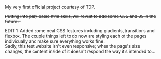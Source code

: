 My very first official project courtesy of TOP.

~~Putting into play basic html skills, will revisit to add some CSS and JS in the future...~~

EDIT 1: Added some neat CSS features including gradients, transitions and flexbox.
The couple things left to do now are styling each of the pages individually and make sure everything works fine.  
Sadly, this test website isn't even responsive; when the page's size changes, the content inside of it doesn't respond the way it's intended to...
